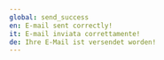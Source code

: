```yaml
---
global: send_success
en: E-mail sent correctly!
it: E-mail inviata correttamente!
de: Ihre E-Mail ist versendet worden!
---
```

